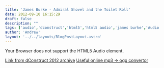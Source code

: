 ```yaml
---
title: 'James Burke - Admiral Shovel and the Toilet Roll'
date: 2012-09-10 16:15:29
draft: false
description: ""
tags: ['audio','dconstruct','html5','html5 audio','james burke','Audio']
author: 'Andrew'
layout: '../../layouts/BlogPostLayout.astro'
---
```


   Your Browser does not support the HTML5 Audio element.

[Link from dConstruct 2012 archive](http://archive.dconstruct.org/2012/admiralshovel) [Useful online mp3 -> ogg convertor](http://media.io/)

